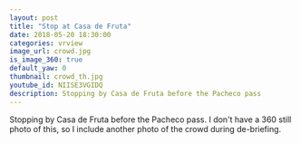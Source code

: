 ```yaml
---
layout: post
title: "Stop at Casa de Fruta"
date: 2018-05-20 18:30:00
categories: vrview
image_url: crowd.jpg
is_image_360: true
default_yaw: 0
thumbnail: crowd_th.jpg
youtube_id: NIISE3VGIDQ
description: Stopping by Casa de Fruta before the Pacheco pass
---
```

Stopping by Casa de Fruta before the Pacheco pass. I don't have a 360 still photo of this, so I include another photo of the crowd during de-briefing.
